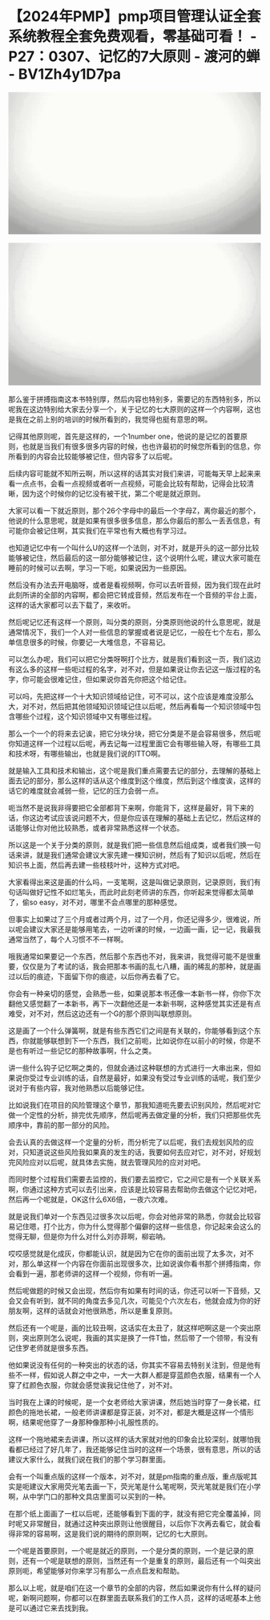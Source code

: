 # 【2024年PMP】pmp项目管理认证全套系统教程全套免费观看，零基础可看！ - P27：0307、记忆的7大原则 - 渡河的蝉 - BV1Zh4y1D7pa

![](img/427098a5b54b3d8d90d92397f9a60e0c_0.png)

![](img/427098a5b54b3d8d90d92397f9a60e0c_1.png)

那么鉴于拼搏指南这本书特别厚，然后内容也特别多，需要记的东西特别多，所以呢我在这边特别给大家去分享一个，关于记忆的七大原则的这样一个内容啊，这也是我在之前上别的培训的时候所看到的，我觉得也挺有意思的啊。

记得其他原则呢，首先是这样的，一个1number one，他说的是记忆的首要原则，也就是当我们有很多很多内容的时候，也也许最初的时候您所看到的信息，你所看到的内容会比较能够被记住，但内容多了以后呢。

后续内容可能就不知所云啊，所以这样的话其实对我们来讲，可能每天早上起来来看一点点书，会看一点视频或者听一点视频，可能会比较有帮助，记得会比较清晰，因为这个时候你的记忆没有被干扰，第二个呢是就近原则。

大家可以看一下就近原则，那个26个字母中的最后一个字母Z，离你最近的那个，他说的什么意思呢，就是如果有很多很多信息，那么你最后的那么一丢丢信息，有可能你会被记住啊，其实我们在平常也有大概也有学习过。

也知道记忆中有一个叫什么U的这样一个法则，对不对，就是开头的这一部分比较能够被记住，然后最后的这一部分能够被记住，这个说明什么呢，建议大家可能在睡前的时候可以去啊，学习一下呃，如果说因为一些原因。

然后没有办法去开电脑呀，或者是看视频啊，你可以去听音频，因为我们现在此时此刻所讲的全部的内容啊，都会把它转成音频，然后发布在一个音频的平台上面，这样的话大家都可以去下载了，来收听。

然后呢记忆还有这样一个原则，叫分类的原则，分类原则他说的什么意思呢，就是通常情况下，我们一个人对一些信息的掌握或者说是记忆，一般在七个左右，那么单信息很多的时候，你要记一大堆信息，不容易记。

可以怎么办呢，我们可以把它分类呀啊打个比方，就是我们看到这一页，我们这边有这么多的这样一些呃过程的名字，对不对，但是如果说让你去记这一版过程的名字，你可能会很难记住，但如果说你首先你把这个给记住。

可以吗，先把这样一个十大知识领域给记住，可不可以，这个应该是难度没那么大，对不对，然后把其他领域知识领域记住以后呢，然后再看每一个知识领域中包含哪些个过程，这个知识领域中又有哪些过程。

那么一个一个的将来去记诶，把它分块分块，把它分类是不是会容易很多，然后呢你知道这样一个过程以后呢，再去记每一过程里面它会有哪些输入呀，有哪些工具和技术呀，有哪些输出，也就是我们说的ITTO啊。

就是输入工具和技术和输出，这个呢是我们重点需要去记的部分，去理解的基础上面去记的部分，那么这样的话从这个维度到这个维度，然后到这个维度诶，这样的话它的难度就会减弱一些，记忆的压力会弱一点。

呃当然不是说我非得要把它全部都背下来啊，你能背下，这样是最好，背下来的话，你这边考试应该说问题不大，但是你应该在理解的基础上去记忆，然后这样的话能够让你对他比较熟悉，或者非常熟悉这样一个状态。

所以这是一个关于分类的原则，就是我们把一些信息然后组成类，或者我们换一句话来讲，就是我们通常会建议大家先建一棵知识树，然后有了知识以后呢，然后在知识书上面，然后再去建一些枝枝叶叶，这种方式对吧。

大家看得出来这是画的什么吗，一支笔啊，这是叫做记录原则，记录原则，我们有句话叫做好记性不如烂笔头，而此时此刻老师讲的东西，你听起来觉得都太简单了，偷so easy，对不对，哪里不会点哪里的那种感觉。

但事实上如果过了三个月或者过两个月，过了一个月，你还记得多少，很难说，所以呢会建议大家还是能够用笔去，一边听课的时候，一边画一画，记一记，我最我通常当然了，每个人习惯不不一样啊。

哦我通常如果要记一个东西，然后那个东西也不对，我来讲，我觉得可能不是很重要，仅仅是为了考试的话，我会把那本书画的乱七八糟，画的稀乱的那种，就是画过以后的痕迹，下面留下你的痕迹，以后你再去看了它。

你会有一种亲切的感觉，会熟悉一些，如果说那本书还像一本新书一样，你你下次翻他又感觉翻了一本新书，再下一次翻他还是一本新书啊，这种感觉其实还是有点难受，对不对，然后这边还有一个G的那个原则叫联想原则。

这是画了一个什么弹簧啊，就是有些东西它们之间是有关联的，你能够看到这个东西，你就能够联想到下一个东西，我们之前呃，比如说你在以前小的时候，你是不是也有听过一些记忆的那种故事啊，什么之类。

讲一些什么钩子记忆啊之类的，但就会通过这种联想的方式进行一大串出来，但如果说你受过专业训练的话，自然是最好，如果没有受过专业训练的话呢，我们至少说对于有些内容，我对他熟悉以后能够记住。

比如说我们在项目的风险管理这个章节，那我知道呃先要去识别风险，然后呢对它做一个定性的分析，排完优先顺序，然后呢再去做定量的分析，我们只把那些优先顺序中，靠前的那一部分的风险。

会去认真的去做这样一个定量的分析，而分析完了以后呢，我们去规划风险的应对，只知道说这些风险我如果真的发生的话，我要如何去应对它，对不对，好规划完风险应对以后呢，就具体去实施，就去管理风险的应对对吧。

而同时整个过程我们需要去监控的，我们要去监控它，它之间它是有一个关联关系啊，你通过这种方式可以去引出来，应该是比较容易去帮助你去做这个记忆对吧，然后再一个呢就是，OK这什么6X6倍，一夜六次难。

就是说我们单对一个东西见过很多次以后呢，你会对他非常的熟悉，你就会比较容易记住嗯，打个比方，你为什么觉得那个偏僻的这样一些信息，你记起来会这么的觉得无聊，但是你为什么对什么刘亦菲啊，柳岩呐。

哎哎感觉就是化成灰，你都能认识，就是因为它在你的面前出现了太多次，对不对，那么单这样一个内容在你面前出现很多次，比如说诶你看书那个拼搏指南，你会看到一遍，那老师讲的这样一个视频，你有听一遍。

然后呢做题的时候又会出现，然后你有如果有时间的话，你还可以听一下音频，又会又会有听到，就不同的角度去多见几次，可能见个六次左右，他就会成为你的好朋友啊，这样的话就会对他很熟悉，所以是重复原则。

然后还有一个呢是，画的比较丑啊，这话实在太丑了，就这样吧啊这是一个突出原则，突出原则怎么说呢，我画的其实是换了一件T恤，然后带了一个领带，有没有记住罗老师就是很多东西。

他如果说没有任何的一种突出的状态的话，你其实不容易去特别关注到，但是他有些不一样，假如说人群之中之中，一大一大群人都是穿蓝颜色衣服，结果有一个人穿了红颜色衣服，你就会感觉诶我记住他了，对不对。

当时我在上课的时候呢，是一个女老师给大家讲课，然后她当时穿了一身长裙，红颜色的拖地长裙，一般老师讲课都是穿正装，对不对，都是大概是这样一个情形啊，结果呢他穿了一身那种像那种小礼服性质的。

这样一个拖地裙来去讲课，所以这样的话大家就对他的印象会比较深刻，就哪怕我看都已经过了好几年了，我还能够记住当时的这样一个场景，很有意思，所以的话建议大家什么，就我们说在我们的那个学习群里面。

会有一个叫重点版的这样一个版本，对不对，就是pm指南的重点版，重点版呢其实是呃建议大家用荧光笔去画一下，荧光笔是什么笔呢啊，荧光笔就是我们在小学啊，从中学门口的那种文具店里面可以买到的一种。

在那个纸上面画了一杠以后呢，还能够看到下面的字，就没有把它完全覆盖掉，同时呢又非常醒目，就通过这种突出原则让他很醒目，以后你下次再去看它，就会看得非常的容易啊，这是我们说的期待的原则啊，记忆的七大原则。

一个呢是首要原则，一个呢是就近的原则，一个是分类的原则，一个是记录的原则，还有一个呢是联想的原则，当然还有一个是重复的原则，最后还有一个叫突出原则呃，希望能够对你来学习有那么一点点启发和帮助。

那么以上呢，就是咱们在这一个章节的全部的内容，然后如果说你有什么样的疑问呢，新啊问题啊，你都可以在群里面去联系我们的工作人员，这样的话呢基本上他是可以通过它来去找到我。

